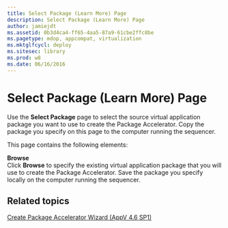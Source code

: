 ```yaml
---
title: Select Package (Learn More) Page
description: Select Package (Learn More) Page
author: jamiejdt
ms.assetid: 0b3d4ca4-ff65-4aa5-87a9-61cbe2ffc8be
ms.pagetype: mdop, appcompat, virtualization
ms.mktglfcycl: deploy
ms.sitesec: library
ms.prod: w8
ms.date: 06/16/2016
---
```



# Select Package (Learn More) Page


Use the **Select Package** page to select the source virtual application package you want to use to create the Package Accelerator. Copy the package you specify on this page to the computer running the sequencer.

This page contains the following elements:

<a href="" id="browse"></a>**Browse**  
Click **Browse** to specify the existing virtual application package that you will use to create the Package Accelerator. Save the package you specify locally on the computer running the sequencer.

## Related topics


[Create Package Accelerator Wizard (AppV 4.6 SP1)](create-package-accelerator-wizard--appv-46-sp1-.md)

 

 





